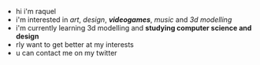 - hi i'm raquel
- i'm interested in *art*, *design*, ***videogames***, *music* and *3d modelling*
- i'm currently learning 3d modelling and **studying computer science and design**
- rly want to get better at my interests
- u can contact me on my twitter

<!---
rahqueu/rahqueu is a ✨ special ✨ repository because its `README.md` (this file) appears on your GitHub profile.
You can click the Preview link to take a look at your changes.
--->
